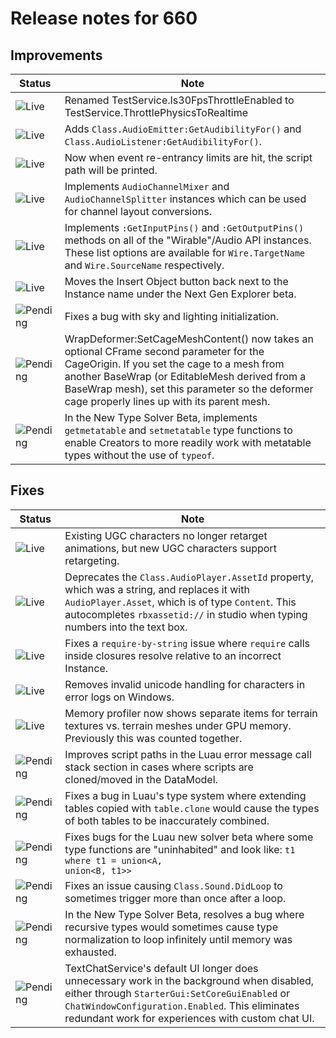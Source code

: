 # Release notes for 660

## Improvements

| Status | Note |
|--------|------|
| ![Live](https://img.shields.io/badge/Live-009E57?style=flat)  | Renamed TestService.Is30FpsThrottleEnabled to TestService.ThrottlePhysicsToRealtime |
| ![Live](https://img.shields.io/badge/Live-009E57?style=flat)  | Adds <code>Class.AudioEmitter:GetAudibilityFor()</code> and <code>Class.AudioListener:GetAudibilityFor()</code>. |
| ![Live](https://img.shields.io/badge/Live-009E57?style=flat)  | Now when event re-entrancy limits are hit, the script path will be printed. |
| ![Live](https://img.shields.io/badge/Live-009E57?style=flat)  | Implements <code>AudioChannelMixer</code> and <code>AudioChannelSplitter</code> instances which can be used for channel layout conversions. |
| ![Live](https://img.shields.io/badge/Live-009E57?style=flat)  | Implements <code>:GetInputPins()</code> and <code>:GetOutputPins()</code> methods on all of the "Wirable"/Audio API instances. These list options are available for <code>Wire.TargetName</code> and <code>Wire.SourceName</code> respectively. |
| ![Live](https://img.shields.io/badge/Live-009E57?style=flat)  | Moves the Insert Object button back next to the Instance name under the Next Gen Explorer beta. |
| ![Pending](https://img.shields.io/badge/Pending-DEA517?style=flat)  | Fixes a bug with sky and lighting initialization. |
| ![Pending](https://img.shields.io/badge/Pending-DEA517?style=flat)  | WrapDeformer:SetCageMeshContent() now takes an optional CFrame second parameter for the CageOrigin. If you set the cage to a mesh from another BaseWrap (or EditableMesh derived from a BaseWrap mesh), set this parameter so the deformer cage properly lines up with its parent mesh. |
| ![Pending](https://img.shields.io/badge/Pending-DEA517?style=flat)  | In the New Type Solver Beta, implements <code>getmetatable</code> and <code>setmetatable</code> type functions to enable Creators to more readily work with metatable types without the use of <code>typeof</code>. |
## Fixes

| Status | Note |
|--------|------|
| ![Live](https://img.shields.io/badge/Live-009E57?style=flat)  | Existing UGC characters no longer retarget animations, but new UGC characters support retargeting. |
| ![Live](https://img.shields.io/badge/Live-009E57?style=flat)  | Deprecates the <code>Class.AudioPlayer.AssetId</code> property, which was a string, and replaces it with <code>AudioPlayer.Asset</code>, which is of type <code>Content</code>. This autocompletes <code>rbxassetid://</code> in studio when typing numbers into the text box. |
| ![Live](https://img.shields.io/badge/Live-009E57?style=flat)  | Fixes a <code>require-by-string</code> issue where <code>require</code> calls inside closures resolve relative to an incorrect Instance. |
| ![Live](https://img.shields.io/badge/Live-009E57?style=flat)  | Removes invalid unicode handling for characters in error logs on Windows. |
| ![Live](https://img.shields.io/badge/Live-009E57?style=flat)  | Memory profiler now shows separate items for terrain textures vs. terrain meshes under GPU memory. Previously this was counted together. |
| ![Pending](https://img.shields.io/badge/Pending-DEA517?style=flat)  | Improves script paths in the Luau error message call stack section in cases where scripts are cloned/moved in the DataModel. |
| ![Pending](https://img.shields.io/badge/Pending-DEA517?style=flat)  | Fixes a bug in Luau's type system where extending tables copied with <code>table.clone</code> would cause the types of both tables to be inaccurately combined. |
| ![Pending](https://img.shields.io/badge/Pending-DEA517?style=flat)  | Fixes bugs for the Luau new solver beta where some type functions are "uninhabited" and look like: <code>t1 where t1 = union<A, union<B, t1>></code> |
| ![Pending](https://img.shields.io/badge/Pending-DEA517?style=flat)  | Fixes an issue causing <code>Class.Sound.DidLoop</code> to sometimes trigger more than once after a loop. |
| ![Pending](https://img.shields.io/badge/Pending-DEA517?style=flat)  | In the New Type Solver Beta, resolves a bug where recursive types would sometimes cause type normalization to loop infinitely until memory was exhausted. |
| ![Pending](https://img.shields.io/badge/Pending-DEA517?style=flat)  | TextChatService's default UI longer does unnecessary work in the background when disabled, either through <code>StarterGui:SetCoreGuiEnabled</code> or <code>ChatWindowConfiguration.Enabled</code>. This eliminates redundant work for experiences with custom chat UI. |
